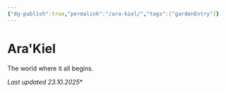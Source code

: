 ```yaml
---
{"dg-publish":true,"permalink":"/ara-kiel/","tags":["gardenEntry"]}
---
```


# Ara'Kiel

The world where it all begins.

*Last updated 23.10.2025**